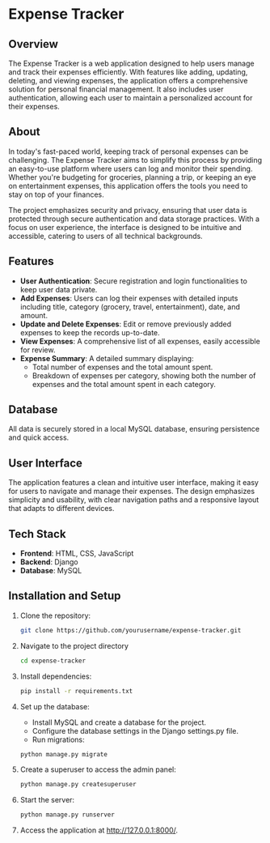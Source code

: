 # Expense Tracker

## Overview

The Expense Tracker is a web application designed to help users manage and track their expenses efficiently. With features like adding, updating, deleting, and viewing expenses, the application offers a comprehensive solution for personal financial management. It also includes user authentication, allowing each user to maintain a personalized account for their expenses.

## About

In today's fast-paced world, keeping track of personal expenses can be challenging. The Expense Tracker aims to simplify this process by providing an easy-to-use platform where users can log and monitor their spending. Whether you're budgeting for groceries, planning a trip, or keeping an eye on entertainment expenses, this application offers the tools you need to stay on top of your finances.

The project emphasizes security and privacy, ensuring that user data is protected through secure authentication and data storage practices. With a focus on user experience, the interface is designed to be intuitive and accessible, catering to users of all technical backgrounds.

## Features

- **User Authentication**: Secure registration and login functionalities to keep user data private.
- **Add Expenses**: Users can log their expenses with detailed inputs including title, category (grocery, travel, entertainment), date, and amount.
- **Update and Delete Expenses**: Edit or remove previously added expenses to keep the records up-to-date.
- **View Expenses**: A comprehensive list of all expenses, easily accessible for review.
- **Expense Summary**: A detailed summary displaying:
  - Total number of expenses and the total amount spent.
  - Breakdown of expenses per category, showing both the number of expenses and the total amount spent in each category.

## Database

All data is securely stored in a local MySQL database, ensuring persistence and quick access.

## User Interface

The application features a clean and intuitive user interface, making it easy for users to navigate and manage their expenses. The design emphasizes simplicity and usability, with clear navigation paths and a responsive layout that adapts to different devices.

## Tech Stack

- **Frontend**: HTML, CSS, JavaScript
- **Backend**: Django
- **Database**: MySQL

## Installation and Setup

1. Clone the repository:
   ```bash
   git clone https://github.com/yourusername/expense-tracker.git

2. Navigate to the project directory
    ```bash
   cd expense-tracker
    
3. Install dependencies:
   ```bash
   pip install -r requirements.txt
   
4. Set up the database:
   - Install MySQL and create a database for the project.
   - Configure the database settings in the Django settings.py file.
   - Run migrations:
     
   ```bash  
   python manage.py migrate

5. Create a superuser to access the admin panel:
    ```bash
   python manage.py createsuperuser

6. Start the server:
     ```bash
   python manage.py runserver

7. Access the application at http://127.0.0.1:8000/.


   
